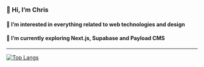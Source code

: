 ### 👋 Hi, I’m Chris

#### 👀 I’m interested in everything related to web technologies and design

#### 🌱 I’m currently exploring Next.js, Supabase and Payload CMS
<!--- - 💞️ I’m looking to collaborate on ...
- 📫 How to reach me ...
--->

---

[![Top Langs](https://github-readme-stats.vercel.app/api/top-langs/?username=Cuzart&layout=compact&theme=dark)](https://github.com/anuraghazra/github-readme-stats)

